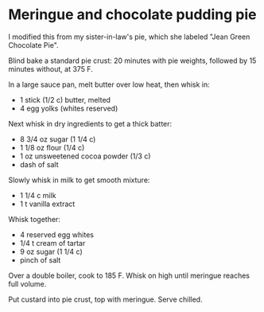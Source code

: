 # Meringue and chocolate pudding pie

I modified this from my sister-in-law's pie, which she labeled "Jean Green Chocolate Pie".

Blind bake a standard pie crust:  20 minutes with pie weights, followed by 15 minutes without, at 375 F.

In a large sauce pan, melt butter over low heat, then whisk in:

- 1 stick (1/2 c) butter, melted
- 4 egg yolks (whites reserved)

Next whisk in dry ingredients to get a thick batter:

- 8 3/4 oz sugar (1 1/4 c)
- 1 1/8 oz flour (1/4 c)
- 1 oz unsweetened cocoa powder (1/3 c)
- dash of salt

Slowly whisk in milk to get smooth mixture:

- 1 1/4 c milk
- 1 t vanilla extract

Whisk together:

- 4 reserved egg whites
- 1/4 t cream of tartar
- 9 oz sugar (1 1/4 c)
- pinch of salt

Over a double boiler, cook to 185 F.
Whisk on high until meringue reaches full volume.

Put custard into pie crust, top with meringue.  Serve chilled.
